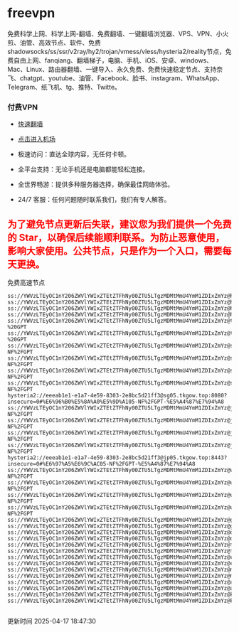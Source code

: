 # freevpn

免费科学上网、科学上网-翻墙、免费翻墙、一键翻墙浏览器、VPS、VPN、小火煎、油管、高效节点、软件、免费shadowsocks/ss/ssr/v2ray/hy2/trojan/vmess/vless/hysteria2/reality节点，免费自由上网、fanqiang、翻墙梯子，电脑、手机、iOS、安卓、windows、Mac、Linux、路由器翻墙、一键导入、永久免费、免费快速稳定节点、支持奈飞、chatgpt、youtube、油管、Facebook、脸书、instagram、WhatsApp、Telegram、纸飞机、tg、推特、Twitte。

### 付费VPN
* [快速翻墙](https://xgogo.sbs/#/register?code=wxADDy87) 

* [点击进入机场](https://xgogo.sbs/#/register?code=wxADDy87) 

* 极速访问：直达全球内容，无任何卡顿。

* 全平台支持：无论手机还是电脑都能轻松连接。

* 全世界畅游：提供多种服务器选择，确保最佳网络体验。

* 24/7 客服：任何问题随时联系我们，我们有专人解答。

## <font color="red">为了避免节点更新后失联，建议您为我们提供一个免费的 Star，以确保后续能顺利联系。为防止恶意使用，影响大家使用。公共节点，只是作为一个入口，需要每天更换。</font>

免费高速节点

```ss://YWVzLTEyOC1nY206ZWVlYWIxZTEtZTFhNy00ZTU5LTgzMDMtMmU4YmM1ZDIxZmYz@hk01.jgrtoioceaw.help:50384#%E9%A6%99%E6%B8%AF01
ss://YWVzLTEyOC1nY206ZWVlYWIxZTEtZTFhNy00ZTU5LTgzMDMtMmU4YmM1ZDIxZmYz@hk02.jigreliewolf.click:17889#%E9%A6%99%E6%B8%AF02
ss://YWVzLTEyOC1nY206ZWVlYWIxZTEtZTFhNy00ZTU5LTgzMDMtMmU4YmM1ZDIxZmYz@hk03.jigreliewolf.click:10838#%E9%A6%99%E6%B8%AF03
ss://YWVzLTEyOC1nY206ZWVlYWIxZTEtZTFhNy00ZTU5LTgzMDMtMmU4YmM1ZDIxZmYz@hk04.jgrtoioceaw.help:29956#%E9%A6%99%E6%B8%AF04
ss://YWVzLTEyOC1nY206ZWVlYWIxZTEtZTFhNy00ZTU5LTgzMDMtMmU4YmM1ZDIxZmYz@hk05.ijgelrkasd.click:41284#%E9%A6%99%E6%B8%AF05
ss://YWVzLTEyOC1nY206ZWVlYWIxZTEtZTFhNy00ZTU5LTgzMDMtMmU4YmM1ZDIxZmYz@tw01.jigreliewolf.click:30995#%E5%8F%B0%E6%B9%BE01%20-%20GPT
ss://YWVzLTEyOC1nY206ZWVlYWIxZTEtZTFhNy00ZTU5LTgzMDMtMmU4YmM1ZDIxZmYz@tw02.ijgelrkasd.click:22610#%E5%8F%B0%E6%B9%BE02%20-%20GPT
ss://YWVzLTEyOC1nY206ZWVlYWIxZTEtZTFhNy00ZTU5LTgzMDMtMmU4YmM1ZDIxZmYz@sg01.jgrtoioceaw.help:55559#%E6%96%B0%E5%8A%A0%E5%9D%A101%20-NF%2FGPT
ss://YWVzLTEyOC1nY206ZWVlYWIxZTEtZTFhNy00ZTU5LTgzMDMtMmU4YmM1ZDIxZmYz@sg02.jigreliewolf.click:40574#%E6%96%B0%E5%8A%A0%E5%9D%A102%20-NF%2FGPT
ss://YWVzLTEyOC1nY206ZWVlYWIxZTEtZTFhNy00ZTU5LTgzMDMtMmU4YmM1ZDIxZmYz@sg03.ijgelrkasd.click:23716#%E6%96%B0%E5%8A%A0%E5%9D%A103%20-NF%2FGPT
ss://YWVzLTEyOC1nY206ZWVlYWIxZTEtZTFhNy00ZTU5LTgzMDMtMmU4YmM1ZDIxZmYz@sg04.jgrtoioceaw.help:17971#%E6%96%B0%E5%8A%A0%E5%9D%A104%20-NF%2FGPT
hysteria2://eeeab1e1-e1a7-4e59-8303-2e8bc5d21ff3@sg05.tkgow.top:8080?insecure=0#%E6%96%B0%E5%8A%A0%E5%9D%A105-NF%2FGPT-%E5%A4%87%E7%94%A8
ss://YWVzLTEyOC1nY206ZWVlYWIxZTEtZTFhNy00ZTU5LTgzMDMtMmU4YmM1ZDIxZmYz@jp01.jgrtoioceaw.help:58645#%E6%97%A5%E6%9C%AC01%20-NF%2FGPT
ss://YWVzLTEyOC1nY206ZWVlYWIxZTEtZTFhNy00ZTU5LTgzMDMtMmU4YmM1ZDIxZmYz@jp02.jgrtoioceaw.help:47462#%E6%97%A5%E6%9C%AC02%20-NF%2FGPT
ss://YWVzLTEyOC1nY206ZWVlYWIxZTEtZTFhNy00ZTU5LTgzMDMtMmU4YmM1ZDIxZmYz@jp03.jigreliewolf.click:33414#%E6%97%A5%E6%9C%AC03%20-NF%2FGPT
ss://YWVzLTEyOC1nY206ZWVlYWIxZTEtZTFhNy00ZTU5LTgzMDMtMmU4YmM1ZDIxZmYz@jp04.ijgelrkasd.click:58223#%E6%97%A5%E6%9C%AC04%20-NF%2FGPT
hysteria2://eeeab1e1-e1a7-4e59-8303-2e8bc5d21ff3@jp05.tkgow.top:8443?insecure=0#%E6%97%A5%E6%9C%AC05-NF%2FGPT-%E5%A4%87%E7%94%A8
ss://YWVzLTEyOC1nY206ZWVlYWIxZTEtZTFhNy00ZTU5LTgzMDMtMmU4YmM1ZDIxZmYz@us01.jgrtoioceaw.help:48129#%E7%BE%8E%E5%9B%BD01%20-NF%2FGPT
ss://YWVzLTEyOC1nY206ZWVlYWIxZTEtZTFhNy00ZTU5LTgzMDMtMmU4YmM1ZDIxZmYz@us02.jgrtoioceaw.help:44907#%E7%BE%8E%E5%9B%BD02%20-NF%2FGPT
ss://YWVzLTEyOC1nY206ZWVlYWIxZTEtZTFhNy00ZTU5LTgzMDMtMmU4YmM1ZDIxZmYz@us03.jigreliewolf.click:43330#%E7%BE%8E%E5%9B%BD03%20-NF%2FGPT
ss://YWVzLTEyOC1nY206ZWVlYWIxZTEtZTFhNy00ZTU5LTgzMDMtMmU4YmM1ZDIxZmYz@us04.ijgelrkasd.click:44130#%E7%BE%8E%E5%9B%BD04%20-NF%2FGPT
ss://YWVzLTEyOC1nY206ZWVlYWIxZTEtZTFhNy00ZTU5LTgzMDMtMmU4YmM1ZDIxZmYz@gb01.jgrtoioceaw.help:27765#%E8%8B%B1%E5%9B%BD01
ss://YWVzLTEyOC1nY206ZWVlYWIxZTEtZTFhNy00ZTU5LTgzMDMtMmU4YmM1ZDIxZmYz@gb02.jigreliewolf.click:52762#%E8%8B%B1%E5%9B%BD02
ss://YWVzLTEyOC1nY206ZWVlYWIxZTEtZTFhNy00ZTU5LTgzMDMtMmU4YmM1ZDIxZmYz@de01.jgrtoioceaw.help:20635#%E5%BE%B7%E5%9B%BD01
ss://YWVzLTEyOC1nY206ZWVlYWIxZTEtZTFhNy00ZTU5LTgzMDMtMmU4YmM1ZDIxZmYz@de02.jigreliewolf.click:52770#%E5%BE%B7%E5%9B%BD02
ss://YWVzLTEyOC1nY206ZWVlYWIxZTEtZTFhNy00ZTU5LTgzMDMtMmU4YmM1ZDIxZmYz@fr01.ijgelrkasd.click:32568#%E6%B3%95%E5%9B%BD01
ss://YWVzLTEyOC1nY206ZWVlYWIxZTEtZTFhNy00ZTU5LTgzMDMtMmU4YmM1ZDIxZmYz@fr02.jigreliewolf.click:45265#%E6%B3%95%E5%9B%BD02
ss://YWVzLTEyOC1nY206ZWVlYWIxZTEtZTFhNy00ZTU5LTgzMDMtMmU4YmM1ZDIxZmYz@ca01.jigreliewolf.click:30461#%E5%8A%A0%E6%8B%BF%E5%A4%A701
ss://YWVzLTEyOC1nY206ZWVlYWIxZTEtZTFhNy00ZTU5LTgzMDMtMmU4YmM1ZDIxZmYz@ca02.ijgelrkasd.click:24053#%E5%8A%A0%E6%8B%BF%E5%A4%A702
ss://YWVzLTEyOC1nY206ZWVlYWIxZTEtZTFhNy00ZTU5LTgzMDMtMmU4YmM1ZDIxZmYz@my01.jigreliewolf.click:52408#%E9%A9%AC%E6%9D%A5%E8%A5%BF%E4%BA%9A01
ss://YWVzLTEyOC1nY206ZWVlYWIxZTEtZTFhNy00ZTU5LTgzMDMtMmU4YmM1ZDIxZmYz@my02.ijgelrkasd.click:25519#%E9%A9%AC%E6%9D%A5%E8%A5%BF%E4%BA%9A02
ss://YWVzLTEyOC1nY206ZWVlYWIxZTEtZTFhNy00ZTU5LTgzMDMtMmU4YmM1ZDIxZmYz@au01.jgrtoioceaw.help:13460#%E6%BE%B3%E5%A4%A7%E5%88%A9%E4%BA%9A01
ss://YWVzLTEyOC1nY206ZWVlYWIxZTEtZTFhNy00ZTU5LTgzMDMtMmU4YmM1ZDIxZmYz@au02.ijgelrkasd.click:46073#%E6%BE%B3%E5%A4%A7%E5%88%A9%E4%BA%9A02
ss://YWVzLTEyOC1nY206ZWVlYWIxZTEtZTFhNy00ZTU5LTgzMDMtMmU4YmM1ZDIxZmYz@ko01.jgrtoioceaw.help:46108#%E9%9F%A9%E5%9B%BD01
ss://YWVzLTEyOC1nY206ZWVlYWIxZTEtZTFhNy00ZTU5LTgzMDMtMmU4YmM1ZDIxZmYz@ko02.jigreliewolf.click:50181#%E9%9F%A9%E5%9B%BD02


```
更新时间 2025-04-17 18:47:30